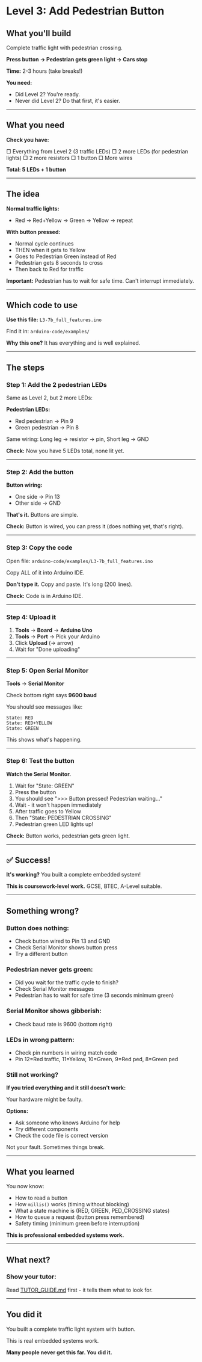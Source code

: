 # Level 3: Add Pedestrian Button

## What you'll build

Complete traffic light with pedestrian crossing.

**Press button → Pedestrian gets green light → Cars stop**

**Time:** 2-3 hours (take breaks!)

**You need:**
- Did Level 2? You're ready.
- Never did Level 2? Do that first, it's easier.

---

## What you need

**Check you have:**

□ Everything from Level 2 (3 traffic LEDs)
□ 2 more LEDs (for pedestrian lights)
□ 2 more resistors
□ 1 button
□ More wires

**Total: 5 LEDs + 1 button**

---

## The idea

**Normal traffic lights:**
- Red → Red+Yellow → Green → Yellow → repeat

**With button pressed:**
- Normal cycle continues
- THEN when it gets to Yellow
- Goes to Pedestrian Green instead of Red
- Pedestrian gets 8 seconds to cross
- Then back to Red for traffic

**Important:** Pedestrian has to wait for safe time. Can't interrupt immediately.

---

## Which code to use

**Use this file:** `L3-7b_full_features.ino`

Find it in: `arduino-code/examples/`

**Why this one?** It has everything and is well explained.

---

## The steps

### Step 1: Add the 2 pedestrian LEDs

Same as Level 2, but 2 more LEDs:

**Pedestrian LEDs:**
- Red pedestrian → Pin 9
- Green pedestrian → Pin 8

Same wiring: Long leg → resistor → pin, Short leg → GND

**Check:** Now you have 5 LEDs total, none lit yet.

---

### Step 2: Add the button

**Button wiring:**
- One side → Pin 13
- Other side → GND

**That's it.** Buttons are simple.

**Check:** Button is wired, you can press it (does nothing yet, that's right).

---

### Step 3: Copy the code

Open file: `arduino-code/examples/L3-7b_full_features.ino`

Copy ALL of it into Arduino IDE.

**Don't type it.** Copy and paste. It's long (200 lines).

**Check:** Code is in Arduino IDE.

---

### Step 4: Upload it

1. **Tools** → **Board** → **Arduino Uno**
2. **Tools** → **Port** → Pick your Arduino
3. Click **Upload** (→ arrow)
4. Wait for "Done uploading"

---

### Step 5: Open Serial Monitor

**Tools** → **Serial Monitor**

Check bottom right says **9600 baud**

You should see messages like:
```
State: RED
State: RED+YELLOW
State: GREEN
```

This shows what's happening.

---

### Step 6: Test the button

**Watch the Serial Monitor.**

1. Wait for "State: GREEN"
2. Press the button
3. You should see ">>> Button pressed! Pedestrian waiting..."
4. Wait - it won't happen immediately
5. After traffic goes to Yellow
6. Then "State: PEDESTRIAN CROSSING"
7. Pedestrian green LED lights up!

**Check:** Button works, pedestrian gets green light.

---

## ✅ Success!

**It's working?** You built a complete embedded system!

**This is coursework-level work.** GCSE, BTEC, A-Level suitable.

---

## Something wrong?

### Button does nothing:
- Check button wired to Pin 13 and GND
- Check Serial Monitor shows button press
- Try a different button

### Pedestrian never gets green:
- Did you wait for the traffic cycle to finish?
- Check Serial Monitor messages
- Pedestrian has to wait for safe time (3 seconds minimum green)

### Serial Monitor shows gibberish:
- Check baud rate is 9600 (bottom right)

### LEDs in wrong pattern:
- Check pin numbers in wiring match code
- Pin 12=Red traffic, 11=Yellow, 10=Green, 9=Red ped, 8=Green ped

### Still not working?

**If you tried everything and it still doesn't work:**

Your hardware might be faulty.

**Options:**
- Ask someone who knows Arduino for help
- Try different components
- Check the code file is correct version

Not your fault. Sometimes things break.

---

## What you learned

You now know:
- How to read a button
- How `millis()` works (timing without blocking)
- What a state machine is (RED, GREEN, PED_CROSSING states)
- How to queue a request (button press remembered)
- Safety timing (minimum green before interruption)

**This is professional embedded systems work.**

---

## What next?

### Show your tutor:
Read [TUTOR_GUIDE.md](TUTOR_GUIDE.md) first - it tells them what to look for.

---

## You did it

You built a complete traffic light system with button.

This is real embedded systems work.

**Many people never get this far. You did it.**